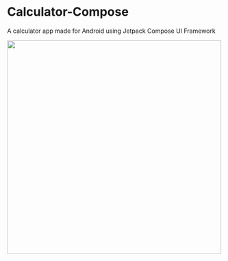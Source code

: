 # Calculator-Compose
A calculator app made for Android using Jetpack Compose UI Framework

<img src="https://github.com/Aman0106/Calculator-Compose/assets/56467973/76a7896a-dd34-41bb-a0b5-4e764a05bef9" height=500/>

